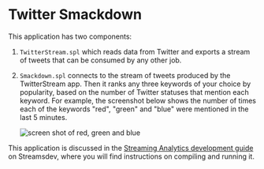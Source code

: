 
# Twitter Smackdown

This application has two components:
1) `TwitterStream.spl` which reads data from Twitter and exports a stream of tweets that can be consumed by any other job.
2) `Smackdown.spl` connects to the stream of tweets produced by the TwitterStream app. Then it ranks any three keywords of your choice by popularity, based on the number of Twitter statuses that mention each keyword. For example, the screenshot below shows the number of times each  of the keywords "red", "green" and "blue" were mentioned in the last 5 minutes.

   ![screen shot of red, green and blue](https://developer.ibm.com/streamsdev/wp-content/uploads/sites/15/2016/06/ConsoleCreateChart3.png)

This application is discussed in the [Streaming Analytics development guide](https://developer.ibm.com/streamsdev/docs/streaming-analytics-dev-guide/) on Streamsdev, where you will find instructions on compiling and running it.



